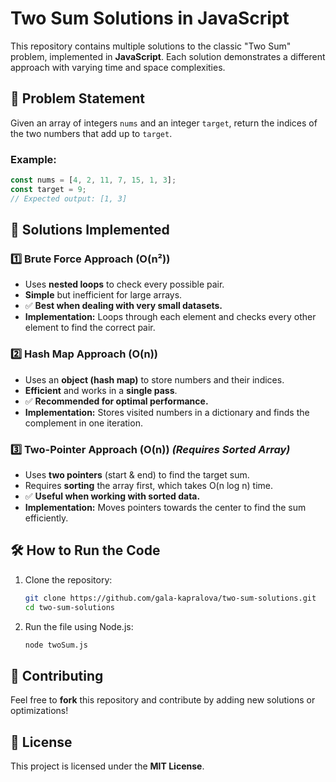 # Two Sum Solutions in JavaScript

This repository contains multiple solutions to the classic "Two Sum" problem, implemented in **JavaScript**. Each solution demonstrates a different approach with varying time and space complexities.

## 📝 Problem Statement

Given an array of integers `nums` and an integer `target`, return the indices of the two numbers that add up to `target`.

### Example:
```js
const nums = [4, 2, 11, 7, 15, 1, 3];
const target = 9;
// Expected output: [1, 3]
```

## 🚀 Solutions Implemented

### 1️⃣ **Brute Force Approach (O(n²))**
- Uses **nested loops** to check every possible pair.
- **Simple** but inefficient for large arrays.
- ✅ **Best when dealing with very small datasets.**
- **Implementation:** Loops through each element and checks every other element to find the correct pair.

### 2️⃣ **Hash Map Approach (O(n))**
- Uses an **object (hash map)** to store numbers and their indices.
- **Efficient** and works in a **single pass**.
- ✅ **Recommended for optimal performance.**
- **Implementation:** Stores visited numbers in a dictionary and finds the complement in one iteration.

### 3️⃣ **Two-Pointer Approach (O(n))** *(Requires Sorted Array)*
- Uses **two pointers** (start & end) to find the target sum.
- Requires **sorting** the array first, which takes O(n log n) time.
- ✅ **Useful when working with sorted data.**
- **Implementation:** Moves pointers towards the center to find the sum efficiently.

## 🛠 How to Run the Code
1. Clone the repository:
   ```sh
   git clone https://github.com/gala-kapralova/two-sum-solutions.git
   cd two-sum-solutions
   ```
2. Run the file using Node.js:
   ```sh
   node twoSum.js
   ```

## 🤝 Contributing
Feel free to **fork** this repository and contribute by adding new solutions or optimizations!

## 📜 License
This project is licensed under the **MIT License**.


